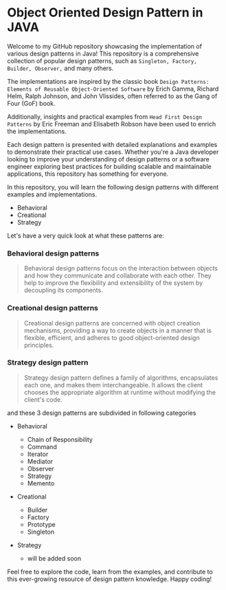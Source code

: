 # Object Oriented Design Pattern in JAVA

Welcome to my GitHub repository showcasing the implementation of various design patterns in Java! 
This repository is a comprehensive collection of popular design patterns, such as `Singleton, Factory, Builder, Observer,` and many others.

The implementations are inspired by the classic book `Design Patterns: Elements of Reusable Object-Oriented Software` by Erich Gamma, Richard Helm, Ralph Johnson, and John Vlissides, 
often referred to as the Gang of Four (GoF) book. 

Additionally, insights and practical examples from `Head First Design Patterns` by Eric Freeman and Elisabeth Robson have been used to enrich the implementations. 

Each design pattern is presented with detailed explanations and examples to demonstrate their practical use cases. Whether you're a Java developer looking to improve your understanding of design patterns or a software engineer exploring best practices for building scalable and maintainable applications, this repository has something for everyone. 

In this repository, you will learn the following design patterns with different examples and implementations.


* Behavioral
* Creational
* Strategy  


Let's have a very quick look at what these patterns are:

### Behavioral design patterns

> Behavioral design patterns focus on the interaction between objects and how they communicate and collaborate with each other.
> They help to improve the flexibility and extensibility of the system by decoupling its components.

### Creational design patterns

> Creational design patterns are concerned with object creation mechanisms, providing a way to create objects in a manner that 
> is flexible, efficient, and adheres to good object-oriented design principles.


### Strategy design pattern

> Strategy design pattern defines a family of algorithms, encapsulates each one, and makes them interchangeable.
> It allows the client chooses the appropriate algorithm at runtime without modifying the client's code.

and these 3 design patterns are subdivided in following categories

* Behavioral
    - Chain of Responsibility 
    - Command
    - Iterator
    - Mediator
    - Observer
    - Strategy
    - Memento
  
    

* Creational
  * Builder
  * Factory
  * Prototype
  * Singleton
  
    
* Strategy
  * will be added soon

Feel free to explore the code, learn from the examples, and contribute to this ever-growing resource of design pattern knowledge. Happy coding!

